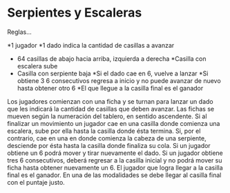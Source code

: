 # Serpientes y Escaleras

Reglas... 

*1 jugador
*1 dado indica la cantidad de casillas a avanzar
* 64 casillas de abajo hacia arriba, izquierda a derecha
*Casilla con escalera sube
* Casilla con serpiente baja
*Si el dado cae en 6, vuelve a lanzar
*Si obtiene 3 6 consecutivos regresa a inicio y no puede avanzar de nuevo hasta obtener otro 6
*El que llegue a la casilla final es el ganador


Los jugadores comienzan con una ficha  y se turnan para lanzar un dado que les indicará la cantidad de casillas que deben avanzar.  Las fichas se mueven según la numeración del tablero, en sentido ascendente. Si al finalizar un movimiento un jugador cae en una casilla donde comienza una escalera, sube por ella hasta la casilla donde ésta termina. Si, por el contrario, cae en una en donde comienza la cabeza de una serpiente, desciende por ésta hasta la casilla donde finaliza su cola.
Si un jugador obtiene un 6 podrá mover y tirar nuevamente el dado.  Si un jugador obtiene tres 6 consecutivos, deberá regresar a la casilla inicial y no podrá mover su ficha hasta obtener nuevamente un 6. El jugador que logra llegar a la casilla final es el ganador.
En una de las modalidades se debe llegar al casilla final con el puntaje justo. 
